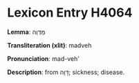 # Lexicon Entry H4064

**Lemma**: מַדְוֶה

**Transliteration (xlit)**: madveh

**Pronunciation**: mad-veh'

**Description**:
from דָּוָה; sickness; disease.
